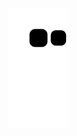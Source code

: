 

![snake gif](https://github.com/FrancieleAires/FrancieleAires/blob/output/github-contribution-grid-snake.svg)
